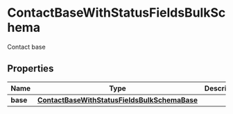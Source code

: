 

# ContactBaseWithStatusFieldsBulkSchema

Contact base

## Properties

| Name | Type | Description | Notes |
|------------ | ------------- | ------------- | -------------|
|**base** | [**ContactBaseWithStatusFieldsBulkSchemaBase**](ContactBaseWithStatusFieldsBulkSchemaBase.md) |  |  [optional] |



